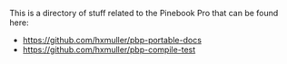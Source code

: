 This is a directory of stuff related to the Pinebook Pro that can be found here:

* https://github.com/hxmuller/pbp-portable-docs
* https://github.com/hxmuller/pbp-compile-test
